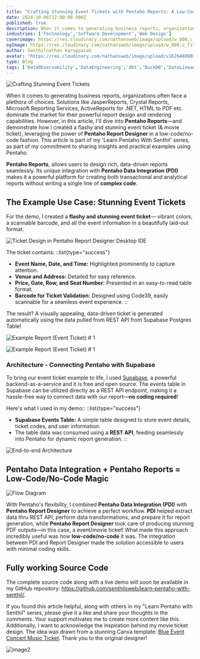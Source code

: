 ```yaml
---
title: "Crafting Stunning Event Tickets with Pentaho Reports: A Low-Code No-Code Journey!"
date: 2024-10-06T12:00:00.000Z
published: true
description: When it comes to generating business reports, organizations often face a plethora of choices. Solutions like JasperReports, Crystal Reports, Microsoft Reporting Services, ActiveReports for .NET, HTML to PDF etc.
industries: ['Technology','Software Development','Web Design']
coverimage: https://res.cloudinary.com/nathansweb/image/upload/w_800,c_fit,l_text:Arial_60_bold:Crafting%20Stunning%20Event%20Tickets%20with%20Pentaho%20Reports,g_north_east,x_30,y_40/v1711924071/senthilsweb-scl-card-template_cyxogj.webp
ogImage: https://res.cloudinary.com/nathansweb/image/upload/w_800,c_fit,l_text:Arial_60_bold:Crafting%20Stunning%20Event%20Tickets%20with%20Pentaho%20Reports,g_north_east,x_30,y_40/v1711924071/senthilsweb-scl-card-template_cyxogj.webp
author: Senthilnathan Karuppaiah
avatar: "https://res.cloudinary.com/nathansweb/image/upload/v1626488903/profile/Senthil-profile-picture-01_al07i5.jpg"
type: Blog
tags: ['DataObservability','DataEngineering','dbt','DuckDB','DataLineage','Analytics','DataLake','BusinessMetadataManagement','Vue.js','Nuxt.js','Open Source','Web Development','Low Code Platform']
---
```

![Crafting Stunning Event Tickets](https://media.licdn.com/dms/image/v2/D4E12AQHl2RKHzx4Mpg/article-cover_image-shrink_720_1280/article-cover_image-shrink_720_1280/0/1728223025041?e=1733961600&v=beta&t=sQAeBNkbicM-6UaSs6s8RQHoEseANI3GQzXl6zjeYO8)

When it comes to generating business reports, organizations often face a plethora of choices. Solutions like JasperReports, Crystal Reports, Microsoft Reporting Services, ActiveReports for .NET, HTML to PDF etc. dominate the market for their powerful report design and rendering capabilities. However, in this article, I'll dive into **Pentaho Reports**—and demonstrate how I created a flashy and stunning event ticket (& movie ticket), leveraging the power of **Pentaho Report Designer** in a low-code/no-code fashion. This article is part of my 'Learn Pentaho With Senthil' series, as part of my commitment to sharing insights and practical examples using Pentaho.

**Pentaho Reports**, allows users to design rich, data-driven reports seamlessly. Its unique integration with **Pentaho Data Integration (PDI)** makes it a powerful platform for creating both transactional and analytical reports without writing a single line of **complex code**.

## The Example Use Case: Stunning Event Tickets

For the demo, I created a **flashy and stunning event ticket**— vibrant colors, a scannable barcode, and all the event information in a beautifully laid-out format.

![Ticket Design in Pentaho Report Designer Desktop IDE](https://media.licdn.com/dms/image/v2/D4E12AQHBIQPrdo7l6g/article-inline_image-shrink_1500_2232/article-inline_image-shrink_1500_2232/0/1728223565839?e=1733961600&v=beta&t=RzFIHjiNfyqz_zdbJ0DYvmBgI1A7GDizvfuuyZzhYFc)

The ticket contains:
::list{type="success"}
- **Event Name, Date, and Time:** Highlighted prominently to capture attention.
- **Venue and Address:** Detailed for easy reference.
- **Price, Gate, Row, and Seat Number:** Presented in an easy-to-read table format.
- **Barcode for Ticket Validation:** Designed using Code39, easily scannable for a seamless event experience.
:: 

The result? A visually appealing, data-driven ticket is generated automatically using the data pulled from REST API from Supabase Postgres Table!

![Example Report (Event Ticket) # 1](https://media.licdn.com/dms/image/v2/D4E12AQHm6-eDWCVBWA/article-inline_image-shrink_1500_2232/article-inline_image-shrink_1500_2232/0/1728223853316?e=1733961600&v=beta&t=ucKPtbEUnhFiXKo8U-Co6ixmFOfgnpnFCAhmFuRp7ns)


![Example Report (Event Ticket) # 1](https://media.licdn.com/dms/image/v2/D4E12AQH7EZy6mShHrA/article-inline_image-shrink_1500_2232/article-inline_image-shrink_1500_2232/0/1728223898542?e=1733961600&v=beta&t=ecqHAVHyNjFO48OBlBguz2D2sVe56CVDczft7UYc3BE)

### Architecture - Connecting Pentaho with Supabase
To bring our event ticket example to life, I used <a class="dark:text-teal-400 relative transition hover:text-teal-500 dark:hover:text-teal-400" href="https://supabase.com/">Supabase</a>, a powerful backend-as-a-service and it is free and open source. The events table in Supabase can be utilized directly as a REST API endpoint, making it a hassle-free way to connect data with our report—**no coding required**!

Here's what I used in my demo::
::list{type="success"}

- **Supabase Events Table:** A simple table designed to store event details, ticket codes, and user information.
- The table data was consumed using a **REST API**, feeding seamlessly into Pentaho for dynamic report generation.
::

![End-to-end Architecture](https://media.licdn.com/dms/image/v2/D4E12AQFDQOUcDy1Ryg/article-inline_image-shrink_1000_1488/article-inline_image-shrink_1000_1488/0/1728224038586?e=1733961600&v=beta&t=bzIJ7OQ0c-3GIPNKi7jPs8AXYfpW29H4KWz0rMFZcE0)

## Pentaho Data Integration + Pentaho Reports = Low-Code/No-Code Magic

![Flow Diagram](https://media.licdn.com/dms/image/v2/D4E12AQFDQOUcDy1Ryg/article-inline_image-shrink_1000_1488/article-inline_image-shrink_1000_1488/0/1728224038586?e=1733961600&v=beta&t=bzIJ7OQ0c-3GIPNKi7jPs8AXYfpW29H4KWz0rMFZcE0)

With Pentaho's flexibility, I combined **Pentaho Data Integration (PDI)** with **Pentaho Report Designer** to achieve a perfect workflow. **PDI** helped extract data thru REST API, perform data transformations, and prepare it for report generation, while **Pentaho Report Designer** took care of producing stunning PDF outputs—in this case, a event/movie ticket!
What made this approach incredibly useful was how **low-code/no-code** it was. The integration between PDI and Report Designer made the solution accessible to users with minimal coding skills. 

## Fully working Source Code 

The complete source code along with a live demo will soon be available in my GitHub repository: https://github.com/senthilsweb/learn-pentaho-with-senthil/.

If you found this article helpful, along with others in my "Learn Pentaho with Senthil" series, please give it a like and share your thoughts in the comments. Your support motivates me to create more content like this.
Additionally, I want to acknowledge the inspiration behind my movie ticket design. The idea was drawn from a stunning Canva template: <a href="https://github.com/senthilsweb/learn-pentaho-with-senthil/" class="dark:text-teal-400 relative transition hover:text-teal-500 dark:hover:text-teal-400">Blue Event Concert Music Ticket</a>. Thank you to the original designer!

![image2](https://media.licdn.com/dms/image/v2/D4E12AQHyeWjujeak7Q/article-inline_image-shrink_1500_2232/article-inline_image-shrink_1500_2232/0/1728225053975?e=1733961600&v=beta&t=oen99qGJ3dRKCMuQJSpR2lC5SHe_a40fM3iicILFGXo)
